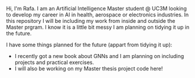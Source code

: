 Hi, I'm Rafa. I am an Artificial Intelligence Master student @ UC3M looking to develop my career in AI in health, aerospace or electronics industries. 
In this repository I will be including my work from inside and outside the Master prgram. I know it is a little bit messy I am planning on tidying it up in the future.

I have some things planned for the future (appart from tidying it up):
- I recently got a new book about GNNs and I am planning on including projects and practical exercises.
- I will also be working on my Master thesis project code here!

<!---
rafardzp/rafardzp is a ✨ special ✨ repository because its `README.md` (this file) appears on your GitHub profile.
You can click the Preview link to take a look at your changes.
--->
